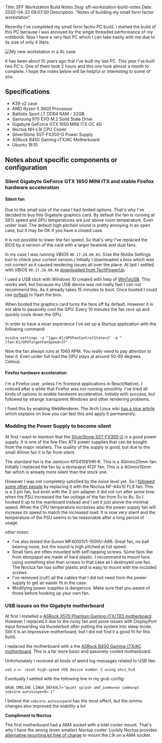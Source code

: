 Title: SFF Workstation Build Notes
Slug: sff-workstation-build-notes
Date: 2020-04-22 09:07:00
Description: "Notes of building my small form factor workstation"

Recently I've completed my small form factor PC build.
I started the build of this PC because I was annoyed by the single threaded performance of my notebook.
Now I have a very fast PC which I can take easily with me due to its size of only 4 liters.

![My new workstation in a 4L case](/images/workstation-forel.jpg)

It has been about 10 years ago that I've built my last PC.
This year I've built two PC's. One of them took 2 hours and this one took almost a month to complete.
I hope the notes below will be helpful or interesting to some of you.

## Specifications

* K39 v2 case
* AMD Ryzen 5 3600 Processor
* Ballistix Sport LT DDR4 RAM -  32GB
* Samsung 970 EVO M.2 Solid State Drive
* Gigabyte GeForce GTX 1650 MINI ITX OC 4G
* Noctua NH-L9i CPU Cooler
* SilverStone SST-FX350-G Power Supply
* ASRock B450 Gaming-ITX/AC Motherboard
* Ubuntu 19.10

## Notes about specific components or configuration

### Silent Gigabyte GeForce GTX 1650 MINI ITX and stable Firefox hardware acceleration

#### Silent fan

Due to the small size of the case I had limited options. That's why I've decided to buy this Gigabyte graphics card.
By default the fan is running at 56% speed and GPU temperatures are just above room temperature. Even under load.
The default high pitched sound is pretty annoying in an open case, but it may be OK if you have a closed case.

It is not possible to lower the fan speed. So that's why I've replaced the BIOS by a version of the card with a larger heatsink
and dual fans.

In my case I was running VBIOS `90.17.2A.00.A5`. (Use the Nvidia Settings tool to check your current version.)
Initially I downloaded a bios which was not correct as it caused rendering issues all over the place.
At last I settled with VBIOS `90.17.2A.00.A6` [downloaded from TechPowerUp](https://www.techpowerup.com/vgabios/216565/216565)

I used a USB stick with Windows 10 created with help of [WinToUSB](https://www.easyuefi.com/wintousb/).
This works well, but because my USB device was not really fast I can not recommend this. As it already takes 15 minutes to boot.
Once booted I could use [nvflash](https://www.techpowerup.com/download/nvidia-nvflash/) to flash the bios.

When booted the graphics card turns the fans off by default. However it is not able to passively cool the GPU.
Every 10 minutes the fan revs up and quickly cools down the GPU.

In order to have a nicer experience I've set up a Startup application with the following command:

```
nvidia-settings -a "[gpu:0]/GPUFanControlState=1" -a "[fan:0]/GPUTargetFanSpeed=37"
```

Now the fan always runs at 1060 RPM. You really need to pay attention to hear it.
Even under full load the GPU stays at around 50-60 degrees Celsius.

#### Firefox hardware acceleration

I'm a Firefox user, unless I'm frontend applications in React(Native). I noticed after a while that Firefox was not running smoothly.
I've tried all kinds of options to enable hardware acceleration. Initially with success, but followed by strange transparent Windows and other rendering problems.

I fixed this by enabling WebRenderer. The Arch Linux wiki [has a nice article](https://wiki.archlinux.org/index.php/Firefox/Tweaks#Enable_WebRender) which explains on how you can test this and apply it permanently.

### Modding the Power Supply to become silent

At first I want to mention that the [SilverStone SST-FX350-G](https://www.silverstonetek.com/product.php?pid=784) is a good power supply.
It is one of the few Flex ATX power supplies that can be bought from the major retailers.
The quality of the supply is good, but due to the small 40mm fan it is far from silent.

The standard fan is the Jamicon KF0415B1HR-R. This is a 40mmx20mm fan.
Initially I replaced the fan by a ebmpapst 412F fan. This is a 40mmx10mm fan which is already more silent than the stock one.

However I was not completely satisfied by the noise level yet.
So I [followed some other people](https://www.reddit.com/r/sffpc/comments/dzraw2/inwin_chopin_psu_fan_mod_noctua_nfa4x10_flx/) by replacing it with the Noctua NF-A4x10 FLX fan.
This is a 3 pin fan, but even with the 2-pin adapter it did not run after some time when the PSU increased the fan voltage of the fan
from 5v to 8v.
So I hooked it up to the mainboard instead and I set it just above the minimal speed. When the CPU temperature increases also the power supply fan will increase its speed to match the increased load.
It is now very silent and the temperature of the PSU seems to be reasonable after a long period of usage.

*other notes:*

* I've also tested the Sunon MF40101V1-1000U-A99. Great fan, no ball bearing noise, but the sound is high pitched at full speed.
* Small fans are often mounted with self-tapping screws. Some fans like from ebmpapst are made of hard plastic. I recommend to mount fans using something else than screws in that case as I destroyed one fan. The Noctua fan has softer plastic and is easy to mount with the included screws.
* I've removed (cut!) all the cables that I did not need from the power supply to get an easier fit in the case.
* Modifying power supplies is dangerous. Make sure that you aware of those before hooking up your own fan.

### USB issues on the Gigabyte motherboard

At first I installed a [ASRock X570 Phantom Gaming-ITX/TB3 motherboard](https://www.asrock.com/mb/AMD/X570%20Phantom%20Gaming-ITXTB3/). However I replaced it due to the noisy fan and some issues with DisplayPort input forwarding via thunderbolt after putting the system into sleep mode.
Still it is an impressive motherboard, but I did not find it a good fit for this build.

I replaced the motherboard with a the [ASRock B450 Gaming-ITX/AC motherboard](https://www.asrock.com/mb/AMD/Fatal1ty%20B450%20Gaming-ITXac/index.asp). This is a far more basic and passively cooled motherboard.

Unfortunately I received all kinds of weird log messages related to USB like:

```
usb x-x: reset high-speed USB device number 2 using xhci_hcd
```

Eventually I settled with the following line in my grub config:

```
GRUB_CMDLINE_LINUX_DEFAULT="quiet splash amd_iommu=on iommu=pt usbcore.autosuspend=-1"
```

I believe the `usbcore.autosuspend` has the most effect, but the iommu changes also improved the stability a lot.

**Compliment to Noctua**

The first motherboard had a AM4 socket with a Intel cooler mount. That's why I have the wrong (even smaller) Noctua cooler.
Luckily Noctua provides [alternative mounting kit free of charge](https://noctua.at/en/products/accessories/mounting-kits/nm-am4-l9al9i-mounting-kit) to mount the L9i on a AM4 socket.
